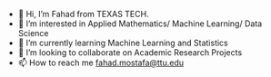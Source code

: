 - 👋 Hi, I’m Fahad from TEXAS TECH.
- 👀 I’m interested in Applied Mathematics/ Machine Learning/ Data Science 
- 🌱 I’m currently learning Machine Learning and Statistics 
- 💞️ I’m looking to collaborate on Academic Research Projects 
- 📫 How to reach me fahad.mostafa@ttu.edu

<!---
FahadMostafa91/FahadMostafa91 is a ✨ special ✨ repository because its `README.md` (this file) appears on your GitHub profile.
You can click the Preview link to take a look at your changes.
--->
